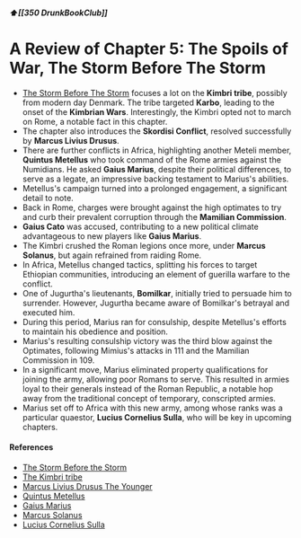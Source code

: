 ##### ⬆️[[350 DrunkBookClub]] 

# A Review of Chapter 5: The Spoils of War, The Storm Before The Storm

* [The Storm Before The Storm](https://en.wikipedia.org/wiki/The_Storm_Before_the_Storm) focuses a lot on the **Kimbri tribe**, possibly from modern day Denmark. The tribe targeted **Karbo**, leading to the onset of the **Kimbrian Wars**. Interestingly, the Kimbri opted not to march on Rome, a notable fact in this chapter. 
* The chapter also introduces the **Skordisi Conflict**, resolved successfully by **Marcus Livius Drusus**.
* There are further conflicts in Africa, highlighting another Meteli member, **Quintus Metellus** who took command of the Rome armies against the Numidians. He asked **Gaius Marius**, despite their political differences, to serve as a legate, an impressive backing testament to Marius's abilities.
* Metellus's campaign turned into a prolonged engagement, a significant detail to note.
* Back in Rome, charges were brought against the high optimates to try and curb their prevalent corruption through the **Mamilian Commission**.
* **Gaius Cato** was accused, contributing to a new political climate advantageous to new players like **Gaius Marius**.
* The Kimbri crushed the Roman legions once more, under **Marcus Solanus**, but again refrained from raiding Rome.
* In Africa, Metellus changed tactics, splitting his forces to target Ethiopian communities, introducing an element of guerilla warfare to the conflict.
* One of Jugurtha's lieutenants, **Bomilkar**, initially tried to persuade him to surrender. However, Jugurtha became aware of Bomilkar's betrayal and executed him.
* During this period, Marius ran for consulship, despite Metellus's efforts to maintain his obedience and position.
* Marius's resulting consulship victory was the third blow against the Optimates, following Mimius's attacks in 111 and the Mamilian Commission in 109.
* In a significant move, Marius eliminated property qualifications for joining the army, allowing poor Romans to serve. This resulted in armies loyal to their generals instead of the Roman Republic, a notable hop away from the traditional concept of temporary, conscripted armies.  
* Marius set off to Africa with this new army, among whose ranks was a particular quaestor, **Lucius Cornelius Sulla**, who will be key in upcoming chapters.

#### References
* [The Storm Before the Storm](https://en.wikipedia.org/wiki/The_Storm_Before_the_Storm)
* [The Kimbri tribe](https://en.wikipedia.org/wiki/Cimbri)
* [Marcus Livius Drusus The Younger](https://en.wikipedia.org/wiki/Marcus_Livius_Drusus_the_Younger)
* [Quintus Metellus](https://en.wikipedia.org/wiki/Quintus_Caecilius_Metellus_Pius)
* [Gaius Marius](https://en.wikipedia.org/wiki/Gaius_Marius)
* [Marcus Solanus](https://en.wikipedia.org/wiki/Gnaeus_Servilius_Gaepio)
* [Lucius Cornelius Sulla](https://en.wikipedia.org/wiki/Sulla)